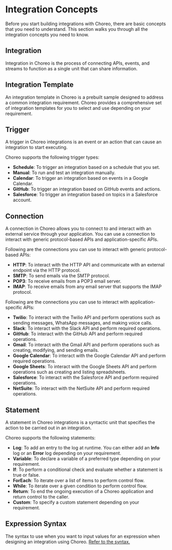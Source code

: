 # Integration Concepts
Before you start building integrations with Choreo, there are basic concepts that you need to understand. This section walks you through all the integration concepts you need to know. 
 
## Integration
Integration in Choreo is the process of connecting APIs, events, and streams to function as a single unit that can share information.

## Integration Template
An integration template in Choreo is a prebuilt sample designed to address a common integration requirement. Choreo provides a comprehensive set of integration templates for you to select and use depending on your requirement.

## Trigger
A trigger in Choreo integrations is an event or an action that can cause an integration to start executing.

Choreo supports the following trigger types:

 - **Schedule**: To trigger an integration based on a schedule that you set.
 - **Manual**: To run and test an integration manually.
 - **Calendar**: To trigger an integration based on events in a Google Calendar.
 - **GitHub**: To trigger an integration based on GitHub events and actions.
 - **Salesforce**: To trigger an integration based on topics in a Salesforce account. 

## Connection
A connection in Choreo allows you to connect to and interact with an external service through your application. You can use a connection to interact with generic protocol-based APIs and application-specific APIs.

Following are the connections you can use to interact with generic protocol-based APIs:
  
 - **HTTP**: To interact with the HTTP API and communicate with an external endpoint via the HTTP protocol.   
 - **SMTP**: To send emails via the SMTP protocol.   
 - **POP3**: To receive emails from a POP3 email server.  
 - **IMAP**: To receive emails from any email server that supports the IMAP protocol. 

Following are the connections you can use to interact with application-specific APIs:

 - **Twilio**: To interact with the Twilio API and perform operations such as sending messages, WhatsApp messages, and making voice calls.
 - **Slack**: To interact with the Slack API and perform required operations. 
 - **GitHub**: To interact with the GitHub API and  perform required operations. 
 - **Gmail**: To interact with the Gmail API and perform operations such as creating, modifying, and sending emails.
 - **Google Calendar**: To interact with the Google Calendar API and perform required operations.
 - **Google Sheets**: To interact with the Google Sheets API and perform operations such as creating and listing spreadsheets.
 - **Salesforce**: To interact with the Salesforce API and perform required operations. 
 - **NetSuite**: To interact with the NetSuite API and perform required operations. 

## Statement
A statement in Choreo integrations is a syntactic unit that specifies the action to be carried out in an integration. 

Choreo supports the following statements:

 - **Log**: To add an entry to the log at runtime. You can either add an **Info** log or an **Error** log depending on your requirement.   
 - **Variable**: To declare a variable of a preferred type depending on your requirement.
 - **If**: To perform a conditional check and evaluate whether a statement is true or false.   
 - **ForEach**: To iterate over a list of items to perform control flow. 
 - **While**: To iterate over a given condition to perform control flow. 
 - **Return**: To end the ongoing execution of a Choreo application and return control to the caller.
 - **Custom**: To specify a custom statement depending on your requirement.

## Expression Syntax
The syntax to use when you want to input values for an expression when designing an integration using Choreo. [Refer to the syntax.](../references/choreo-expression-syntax)

